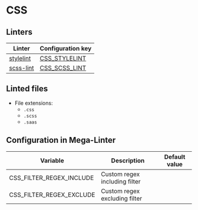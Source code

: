 <!-- markdownlint-disable MD003 MD020 MD033 MD041 -->
<!-- Generated by .automation/build.py, please do not update manually -->
<!-- Instead, update descriptor file at https://github.com/nvuillam/mega-linter/tree/master/megalinter/descriptors/css.yml -->
# CSS

## Linters

| Linter | Configuration key |
| ------ | ----------------- |
| [stylelint](css_stylelint.md) | [CSS_STYLELINT](css_stylelint.md) |
| [scss-lint](css_scss_lint.md) | [CSS_SCSS_LINT](css_scss_lint.md) |

## Linted files

- File extensions:
  - `.css`
  - `.scss`
  - `.saas`

## Configuration in Mega-Linter

| Variable | Description | Default value |
| ----------------- | -------------- | -------------- |
| CSS_FILTER_REGEX_INCLUDE | Custom regex including filter |  |
| CSS_FILTER_REGEX_EXCLUDE | Custom regex excluding filter |  |

